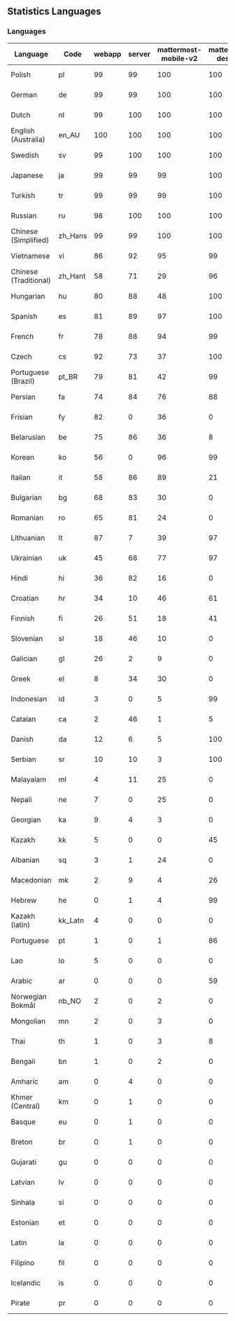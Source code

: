 ## Statistics Languages ##
###  Languages  ###
|Language|Code|webapp|server|mattermost-mobile-v2|mattermost-desktop|playbook-webapp|calls-webapp|Total|Last Modified|
|---|---|---|---|---|---|---|---|---|---|
|Polish|pl| 99| 99| 100| 100| 0| 99| 99|2024-05-01T01:53:31.899858Z|
|German|de| 99| 99| 100| 100| 0| 99| 99|2024-05-01T01:53:29.638050Z|
|Dutch|nl| 99| 100| 100| 100| 0| 100| 99|2024-05-03T23:42:02.508156Z|
|English (Australia)|en_AU| 100| 100| 100| 100| 0| 0| 99|2024-05-03T12:03:21.978069Z|
|Swedish|sv| 99| 100| 100| 100| 0| 93| 99|2024-05-02T16:03:20.559968Z|
|Japanese|ja| 99| 99| 99| 100| 0| 98| 99|2024-05-01T01:53:30.813015Z|
|Turkish|tr| 99| 99| 99| 100| 0| 93| 99|2024-05-01T01:53:33.299415Z|
|Russian|ru| 98| 100| 100| 100| 0| 63| 95|2024-05-01T19:03:21.271697Z|
|Chinese (Simplified)|zh_Hans| 99| 99| 100| 100| 0| 93| 95|2024-05-01T01:53:34.155066Z|
|Vietnamese|vi| 86| 92| 95| 99| 0| 83| 89|2024-05-01T01:53:33.820133Z|
|Chinese (Traditional)|zh_Hant| 58| 71| 29| 96| 0| 13| 87|2024-05-01T01:53:34.408262Z|
|Hungarian|hu| 80| 88| 48| 100| 0| 0| 80|2024-04-30T13:08:29.641029Z|
|Spanish|es| 81| 89| 97| 100| 0| 23| 79|2024-05-01T01:53:29.845003Z|
|French|fr| 78| 88| 94| 99| 0| 48| 79|2024-05-01T01:53:30.078316Z|
|Czech|cs| 92| 73| 37| 100| 0| 90| 77|2024-05-01T01:53:29.401734Z|
|Portuguese (Brazil)|pt_BR| 79| 81| 42| 99| 0| 83| 76|2024-05-01T01:53:32.155676Z|
|Persian|fa| 74| 84| 76| 88| 0| 0| 72|2024-04-30T13:07:32.058654Z|
|Frisian|fy| 82| 0| 36| 0| 0| 0| 71|2024-04-30T13:07:55.750248Z|
|Belarusian|be| 75| 86| 36| 8| 0| 0| 71|2024-04-30T13:06:13.737394Z|
|Korean|ko| 56| 0| 96| 99| 0| 83| 67|2024-05-01T01:53:31.041132Z|
|Italian|it| 58| 86| 89| 21| 0| 19| 67|2024-05-01T01:53:30.600824Z|
|Bulgarian|bg| 68| 83| 30| 0| 0| 0| 66|2024-04-30T13:06:18.883856Z|
|Romanian|ro| 65| 81| 24| 0| 0| 0| 63|2024-04-30T13:10:55.497699Z|
|Lithuanian|lt| 87| 7| 39| 97| 0| 73| 61|2024-05-01T01:53:31.308741Z|
|Ukrainian|uk| 45| 68| 77| 97| 0| 0| 56|2024-04-30T13:11:50.250326Z|
|Hindi|hi| 36| 82| 16| 0| 0| 0| 44|2024-04-30T13:08:17.849875Z|
|Croatian|hr| 34| 10| 46| 61| 0| 97| 36|2024-05-01T01:53:30.347437Z|
|Finnish|fi| 26| 51| 18| 41| 0| 0| 32|2024-04-30T13:07:37.968307Z|
|Slovenian|sl| 18| 46| 10| 0| 0| 0| 22|2024-04-30T13:11:14.522459Z|
|Galician|gl| 26| 2| 9| 0| 0| 0| 17|2024-04-30T13:08:00.963240Z|
|Greek|el| 8| 34| 30| 0| 0| 0| 17|2024-04-30T13:07:01.332425Z|
|Indonesian|id| 3| 0| 5| 99| 0| 0| 14|2024-04-30T13:08:35.408483Z|
|Catalan|ca| 2| 46| 1| 5| 0| 0| 13|2024-04-30T13:06:37.580647Z|
|Danish|da| 12| 6| 5| 100| 0| 0| 12|2024-04-30T13:06:49.220699Z|
|Serbian|sr| 10| 10| 3| 100| 0| 0| 12|2024-04-30T13:11:26.602638Z|
|Malayalam|ml| 4| 11| 25| 0| 0| 0| 9|2024-04-30T13:09:57.883147Z|
|Nepali|ne| 7| 0| 25| 0| 0| 0| 7|2024-04-30T13:10:18.245198Z|
|Georgian|ka| 9| 4| 3| 0| 0| 0| 7|2024-04-30T13:08:58.654023Z|
|Kazakh|kk| 5| 0| 0| 45| 0| 0| 6|2024-04-30T13:09:11.473758Z|
|Albanian|sq| 3| 1| 24| 0| 0| 0| 5|2024-04-30T13:11:20.743424Z|
|Macedonian|mk| 2| 9| 4| 26| 0| 0| 5|2024-04-30T13:09:52.648755Z|
|Hebrew|he| 0| 1| 4| 99| 0| 0| 4|2024-04-30T13:08:12.550678Z|
|Kazakh (latin)|kk_Latn| 4| 0| 0| 0| 0| 0| 4|2024-04-30T13:09:05.193518Z|
|Portuguese|pt| 1| 0| 1| 86| 0| 0| 3|2024-04-30T13:10:49.589308Z|
|Lao|lo| 5| 0| 0| 0| 0| 0| 3|2024-04-30T13:09:35.628256Z|
|Arabic|ar| 0| 0| 0| 59| 0| 0| 2|2024-04-30T13:06:07.577989Z|
|Norwegian Bokmål|nb_NO| 2| 0| 2| 0| 0| 0| 2|2024-04-30T13:10:11.925494Z|
|Mongolian|mn| 2| 0| 3| 0| 0| 0| 2|2024-04-30T13:10:04.737301Z|
|Thai|th| 1| 0| 3| 8| 0| 0| 1|2024-04-30T13:11:38.830360Z|
|Bengali|bn| 1| 0| 2| 0| 0| 0| 1|2024-04-30T13:06:24.938484Z|
|Amharic|am| 0| 4| 0| 0| 0| 0| 1|2024-04-30T13:06:00.852732Z|
|Khmer (Central)|km| 0| 1| 0| 0| 0| 0| 0|2024-04-30T13:09:17.701363Z|
|Basque|eu| 0| 1| 0| 0| 0| 0| 0|2024-04-30T13:07:26.158400Z|
|Breton|br| 0| 1| 0| 0| 0| 0| 0|2024-04-30T13:06:31.497038Z|
|Gujarati|gu| 0| 0| 0| 0| 0| 0| 0|2024-04-30T13:08:06.794054Z|
|Latvian|lv| 0| 0| 0| 0| 0| 0| 0|2024-04-30T13:09:46.825795Z|
|Sinhala|si| 0| 0| 0| 0| 0| 0| 0|2024-04-30T13:11:07.932857Z|
|Estonian|et| 0| 0| 0| 0| 0| 0| 0|2024-04-30T13:07:19.777210Z|
|Latin|la| 0| 0| 0| 0| 0| 0| 0|2024-04-30T13:09:29.665429Z|
|Filipino|fil| 0| 0| 0| 0| 0| 0| 0|2024-04-30T13:07:43.642222Z|
|Icelandic|is| 0| 0| 0| 0| 0| 0| 0|2024-04-30T13:08:40.956875Z|
|Pirate|pr| 0| 0| 0| 0| 0| 0| 0|2024-04-30T13:10:36.936518Z|

